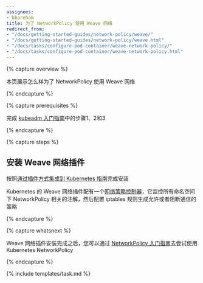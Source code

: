 ```yaml
---
assignees:
- bboreham
title: 为了 NetworkPolicy 使用 Weave 网络
redirect_from:
- "/docs/getting-started-guides/network-policy/weave/"
- "/docs/getting-started-guides/network-policy/weave.html"
- "/docs/tasks/configure-pod-container/weave-network-policy/"
- "/docs/tasks/configure-pod-container/weave-network-policy.html"
---
```



{% capture overview %}


本页展示怎么样为了 NetworkPolicy 使用 Weave 网络

{% endcapture %}

{% capture prerequisites %}


完成 [kubeadm 入门指南](/docs/getting-started-guides/kubeadm/)中的步骤1、2和3

{% endcapture %}

{% capture steps %}


## 安装 Weave 网络插件


按照[通过插件方式集成到 Kubernetes 指南](https://www.weave.works/docs/net/latest/kube-addon/)完成安装


Kubernetes 的 Weave 网络插件配有一个[网络策略控制器](https://www.weave.works/docs/net/latest/kube-addon/#npc)，它监控所有命名空间下 NetworkPolicy 相关的注解，然后配置 iptables 规则生成允许或者阻断通信的策略

{% endcapture %}

{% capture whatsnext %}


Weave 网络插件安装完成之后，您可以通过 [NetworkPolicy 入门指南](/docs/getting-started-guides/network-policy/walkthrough)去尝试使用 Kubernetes NetworkPolicy

{% endcapture %}

{% include templates/task.md %}
